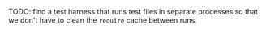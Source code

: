 TODO: find a test harness that runs test files in separate processes so that we don't have to clean the `require` cache between runs.